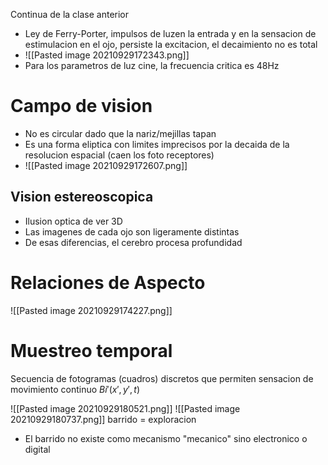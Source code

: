 Continua de la clase anterior

- Ley de Ferry-Porter, impulsos de luzen la entrada y en la sensacion de estimulacion en el ojo, persiste la excitacion, el decaimiento no es total
- ![[Pasted image 20210929172343.png]]
- Para los parametros de luz cine, la frecuencia critica es 48Hz

# Campo de vision
- No es circular dado que la nariz/mejillas tapan
- Es una forma eliptica con limites imprecisos por la decaida de la resolucion espacial (caen los foto receptores)
- ![[Pasted image 20210929172607.png]]

## Vision estereoscopica
- Ilusion optica de ver 3D
- Las imagenes de cada ojo son ligeramente distintas
- De esas diferencias, el cerebro procesa profundidad

# Relaciones de Aspecto
![[Pasted image 20210929174227.png]]


# Muestreo temporal
Secuencia de fotogramas (cuadros) discretos que permiten sensacion de movimiento continuo $Bi' (x',y',t)$

![[Pasted image 20210929180521.png]]
![[Pasted image 20210929180737.png]]
barrido = exploracion

- El barrido no existe como mecanismo "mecanico" sino electronico o digital

